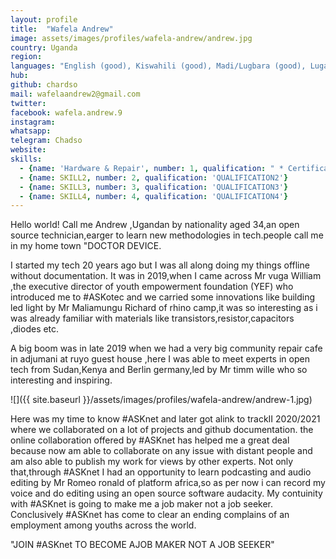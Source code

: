 ```yaml
---
layout: profile
title:  "Wafela Andrew"
image: assets/images/profiles/wafela-andrew/andrew.jpg
country: Uganda
region: 
languages: "English (good), Kiswahili (good), Madi/Lugbara (good), Luganda/Lugisu (good)"
hub: 
github: chardso
mail: wafelaandrew2@gmail.com
twitter: 
facebook: wafela.andrew.9
instagram: 
whatsapp: 
telegram: Chadso
website: 
skills:
  - {name: 'Hardware & Repair', number: 1, qualification: " * Certificate \n * Recommendation by YEF as a service provider" }
  - {name: SKILL2, number: 2, qualification: 'QUALIFICATION2'}
  - {name: SKILL3, number: 3, qualification: 'QUALIFICATION3'}
  - {name: SKILL4, number: 4, qualification: 'QUALIFICATION4'}
---
```


    
Hello world! Call me Andrew ,Ugandan by nationality aged 34,an open source technician,earger to learn new methodologies in tech.people call me in
my home town "DOCTOR DEVICE.



I started my tech 20 years ago but I was all along doing my things offline without documentation.
It was in 2019,when I came across Mr vuga William ,the executive director of youth empowerment foundation (YEF) who introduced me to #ASKotec and we carried some innovations like building led light by Mr Maliamungu Richard of rhino camp,it was so interesting as i was already familiar with materials like transistors,resistor,capacitors ,diodes etc.

A big boom was in late 2019 when we had a very big community repair cafe in adjumani at ruyo guest house ,here I was able to meet experts in open
tech from Sudan,Kenya and Berlin germany,led by Mr timm wille who so interesting and inspiring.

![]({{ site.baseurl }}/assets/images/profiles/wafela-andrew/andrew-1.jpg)

Here was my time to know #ASKnet and later got alink to trackII 2020/2021 where we collaborated on a lot of projects and github documentation. the online collaboration offered by #ASKnet has helped me a great deal because now am able to collaborate on any issue with distant people and am also able to publish my work for views by other experts.
Not only that,through #ASKnet I had an opportunity to learn podcasting and audio editing by Mr Romeo ronald of platform africa,so as per now i can record my voice and do editing using an open source software audacity.
My contuinity with #ASKnet is going to make me a job maker not a job seeker.
Conclusively #ASKnet has come to clear an ending complains of an employment among youths across the world.

"JOIN #ASKnet TO BECOME AJOB MAKER NOT A JOB SEEKER"
